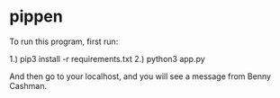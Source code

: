 # pippen


To run this program, first run:

1.) pip3 install -r requirements.txt
2.) python3 app.py 

And then go to your localhost, and you will see a message from Benny Cashman.